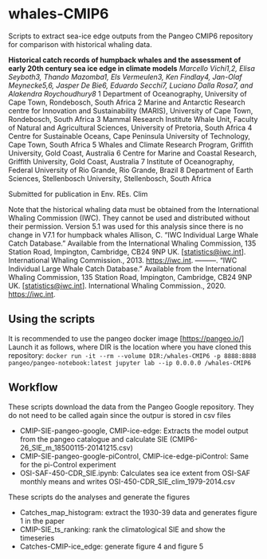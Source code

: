 # whales-CMIP6
Scripts to extract sea-ice edge outputs from the Pangeo CMIP6 repository for comparison with historical whaling data.

**Historical catch records of humpback whales and the assessment of early 20th century sea ice edge in climate models**
_Marcello Vichi1,2, Elisa Seyboth3, Thando Mazomba1, Els Vermeulen3, Ken Findlay4, Jan-Olaf Meynecke5,6, Jasper De Bie6, Eduardo Secchi7, Luciano Dalla Rosa7, and Alakendra Roychoudhury8_
1 Department of Oceanography, University of Cape Town, Rondebosch, South Africa
2 Marine and Antarctic Research centre for Innovation and Sustainability (MARIS), University of Cape Town, Rondebosch, South Africa
3 Mammal Research Institute Whale Unit, Faculty of Natural and Agricultural Sciences, University of Pretoria, South Africa
4 Centre for Sustainable Oceans, Cape Peninsula University of Technology, Cape Town, South Africa 
5 Whales and Climate Research Program, Griffith University, Gold Coast, Australia
6 Centre for Marine and Coastal Research, Griffith University, Gold Coast, Australia
7 Institute of Oceanography, Federal University of Rio Grande, Rio Grande, Brazil
8 Department of Earth Sciences, Stellenbosch University, Stellenbosch, South Africa

Submitted for publication in Env. REs. Clim

Note that the historical whaling data must be obtained from the International Whaling Commission (IWC). They cannot be used and distributed without their permission. Version 5.1 was used for this analysis since there is no change in V7.1 for humpback whales
Allison, C. “IWC Individual Large Whale Catch Database.” Available from the International Whaling Commission, 135 Station Road, Impington, Cambridge, CB24 9NP UK. [statistics@iwc.int]. International Whaling Commission., 2013. https://iwc.int.
———. “IWC Individual Large Whale Catch Database.” Available from the International Whaling Commission, 135 Station Road, Impington, Cambridge, CB24 9NP UK. [statistics@iwc.int]. International Whaling Commission., 2020. https://iwc.int.

## Using the scripts
It is recommended to use the pangeo docker image [https://pangeo.io/]
Launch it as follows, where DIR is the location where you have cloned this repository:
`docker run -it --rm --volume DIR:/whales-CMIP6 -p 8888:8888 pangeo/pangeo-notebook:latest jupyter lab --ip 0.0.0.0 /whales-CMIP6`

## Workflow
These scripts download the data from the Pangeo Google repository. They do not need to be called again since the outpur is stored in csv files
* CMIP-SIE-pangeo-google, CMIP-ice-edge: Extracts the model output from the pangeo catalogue and calculate SIE (CMIP6-26_SIE_m_18500115-20141215.csv)
* CMIP-SIE-pangeo-google-piControl, CMIP-ice-edge-piControl: Same for the pi-Control experiment
* OSI-SAF-450-CDR_SIE.ipynb: Calculates sea ice extent from OSI-SAF monthly means and writes OSI-450-CDR_SIE_clim_1979-2014.csv

These scripts do the analyses and generate the figures
* Catches_map_histogram: extract the 1930-39 data and generates figure 1 in the paper
* CMIP-SIE_ts_ranking: rank the climatological SIE and show the timeseries
* Catches-CMIP-ice_edge: generate figure 4 and figure 5